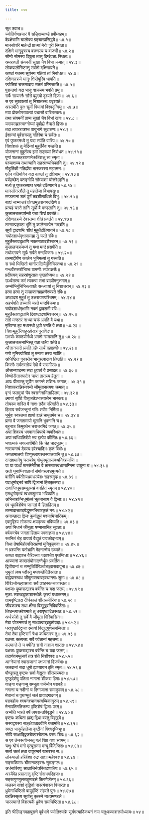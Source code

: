 ```yaml
---
title: ०५४

---
```

सूत उवाच॥  
ज्योतिर्गणप्रचारं वै सङ्क्षिप्याण्डे ब्रवीम्यहम्॥  
देवक्षेत्राणि चालोक्य ग्रहचारप्रसिद्धये॥ ५४.१॥  
मानसोपरि माहेन्द्री प्राच्यां मेरोः पुरी स्थिता॥  
दक्षिणे भानुपुत्रस्य वरुणस्य च वारुणी॥ ५४.२॥  
सौम्ये सोमस्य विपुला तासु दिग्देवताः स्थिताः॥  
अमरावती संयमनी सुखा चैव विभा क्रमात्॥ ५४.३॥  
लोकपालोरिष्टात्तु सर्वतो दक्षिणायने॥  
काष्ठां गतस्य सूर्यस्य गतिर्या तां निबोधत॥ ५४.४॥  
दक्षिणप्रक्रमे भानुः क्षिप्तेषुरिव धावति॥  
ज्योतिषां चक्रमादाय सततं परिगच्छति॥ ५४.५॥  
पुरान्तगो यदा भानुः शक्रस्य भवति प्रभुः॥  
सर्वैः सायमनैः सौरो ह्युदयो दृश्यते द्विजाः॥ ५४.६॥  
स एव सुखवत्यां तु निशातस्थः प्रदृश्यते॥  
अस्तमेति पुनः सूर्यो विभायां विश्वदृग्विभुः॥ ५४.७॥  
मया प्रोक्तोमरावत्यां यथासौ वारितस्करः॥  
तथा संयमनीं प्राप्य सुखां चैव विभां खगः॥ ५४.८॥  
यदापराह्णस्त्वाग्नोय्यां पूर्वाह्णो नैऋते द्विजाः॥  
तदा त्वपररात्रश्च वायुभागे सुदारुणः॥ ५४.९॥  
ईशान्यां पूर्वरात्रस्तु गतिरेषा च सर्वतः॥  
एवं पुष्करमध्ये तु यदा सर्पति वारिपः॥ ५४.१०॥  
त्रिंशांशकं तु मेदिन्यां मुहूर्तेनैव गच्छति॥  
योजनानां मुहूर्तस्य इमां सङ्ख्यां निबोधत॥ ५४.११॥  
पूर्णा शतसहस्राणामेकत्रिंशत्तु सा स्मृता॥  
पञ्चाशच्च तथान्यानि सहस्राण्यधिकानि तु॥ ५४.१२॥  
मौहूर्तिकी गतिर्ह्येषा भास्करस्य महात्मनः॥  
एतेन गतियोगेन यदा काष्ठां तु दक्षिणाम्॥ ५४.१३॥  
पर्यपृच्छेत् पतङ्गोपि सौम्याशां चोत्तरेऽहनि॥  
मध्ये तु पुष्करस्याथ भ्रमते दक्षिणायने॥ ५४.१४॥  
मानसोत्तरशैले तु महातेजा विभावसुः॥  
मण्डलानां शतं पूर्णं तदशीत्यधिकं विभुः॥ ५४.१५॥  
बाह्यं चाभ्यन्तरं प्रोक्तमुत्तरायणदक्षिणे॥  
प्रत्यहं चरते तानि सूर्यो वै मण्डलानि तु॥ ५४.१६॥  
कुलालचक्रपर्यन्तो यथा शिघ्रं प्रवर्तते॥  
दक्षिणप्रक्रमे देवस्तथा शीघ्रं प्रवर्तते॥ ५४.१७॥  
तस्मात्प्रकृष्टां भूमिं तु कालेनाल्पेन गच्छति॥  
सूर्यो द्वादशभिः शीघ्रं मुहूर्तैर्दक्षिणायने॥ ५४.१८॥  
त्रयोदशार्धमृक्षाणामह्ना तु चरते रविः॥  
मुहूर्तैस्तावदृक्षाणि नक्तमष्टादशैश्चरन्॥ ५४.१९॥  
कुलालचक्रमध्यं तु यथा मन्दं प्रसर्पति॥  
तथोदगयने सूर्यः सर्पते मन्दविक्रमः॥ ५४.२०॥  
तस्माद्दीर्घेण कालेन भूमिमल्पां तु गच्चति॥  
स रथो धिष्ठितो भानोरादित्यैर्मुनिभिस्तथा॥ ५४.२१॥  
गन्धर्वैरप्सरोभिश्च ग्रामणीः सर्पराक्षसैः॥  
प्रदीपयन् सहस्रांशुरग्रतः पृष्ठतोप्यधः॥ ५४.२२॥  
ऊर्ध्वतश्च करं त्यक्त्वा सभां ब्राह्मीमनुत्तमाम्॥  
अम्भोभिर्मुनिभिस्त्यक्तैः सन्ध्यायां तु निशाचरान्॥ ५४.२३॥  
हत्वा हत्वा तु सम्प्राप्तान्ब्राह्मणैश्चरते रविः॥  
अष्टादश मुहूर्तं तु उत्तरायणपश्चिमम्॥ ५४.२४॥  
अहर्भवति तच्चापि चरते मन्दविक्रमः॥  
त्रयोदशार्धमृक्षाणि नक्तं द्वादशभी रविः॥  
मुहूर्तैस्तावदृक्षामि दिवाष्टादशभिश्चरन्॥ ५४.२५॥  
ततो मन्दतरं नाभ्यां चक्रं भ्रमति वै यथा॥  
मृत्पिण्ड इव मध्यस्थो ध्रुवो भ्रमति वै तथा॥ ५४.२६॥  
त्रिंशन्मुहूर्तैरेवाहुरहोरात्रं पुराविदः॥  
उभयोः काष्ठयोर्मध्ये भ्रमतो मण्डलानि तु॥ ५४.२७॥  
कुलालचक्रनाभिस्तु यता तत्रैव वर्तते॥  
औत्तानपादो भ्रमति ग्रहैः सार्धं ग्रहाग्रणीः॥ ५४.२८॥  
गणो मुनिज्योतिषां तु मनसा तस्य सर्पति॥  
अधिष्ठितः पुनस्तेन भानुस्त्वादाय तिष्ठति॥ ५४.२९॥  
किरणैः सर्वतस्तोयं देवो वै ससमीरणः॥  
औत्तानपादस्य सदा ध्रुवत्वं वै प्रसादतः॥ ५४.३०॥  
विष्णोरौत्तानपादेन चाप्तं तातस्य हेतुना॥  
आपः पीतास्तु सूर्येण क्रमन्ते शशिनः क्रमात्॥ ५४.३१॥  
निशाकरान्निस्नवन्ते जीमूतान्प्रत्यपः क्रमात्॥  
वृन्दं जलमुचां चैव श्वसनेनाभिताडितम्॥ ५४.३२॥  
क्ष्मायां सृष्टिं विसृजतेऽभासयत्तेन भास्करः॥  
तोयस्य नास्ति वै नाशः तदैव परिवर्तते॥ ५४.३३॥  
हिताय सर्वजन्तूनां गतिः शर्वेण निर्मिता॥  
भूर्भुवः स्वस्तथा ह्यापो ह्यन्नं चामृतमेव च॥ ५४.३४॥  
प्राणा वै जगतामापो भूतानि भुवनानि च॥  
बहुनात्र किमुक्तेन चराचरमिदं जगत्॥ ५४.३५॥  
अपां शिवस्य भगवानाधिपत्ये व्यवस्थितः॥  
अपां त्वधिपतिर्देवो भव इत्येव कीर्तितः॥ ५४.३६॥  
भवात्मकं जगत्सर्वमिति किं चेह चाद्भुतम्॥  
नारायणत्वं देवस्य हरेश्चाद्भिः कृतं विभोः॥  
जगतामालयो विष्णुस्त्वापस्तस्यालयानि तु॥ ५४.३७॥  
दन्दह्यमानेषु चराचरेषु गोधूमभूतास्त्वथनिष्क्रमन्ति॥  
या या ऊर्ध्वं मारुतेनेरिता वै तास्तास्त्वभ्राण्यग्निना वायुना च॥ ५४.३८॥  
अतो धूमाग्निवातानां संयोगस्त्वभ्रमुच्यते॥  
वारीणि वर्षतीत्यभ्रमभ्रस्येशः सहस्रदृक्॥ ५४.३९॥  
यज्ञधूमोद्भवं चापि द्विजानां हितकृत्सदा॥  
दावाग्निधूमसम्भूतमभ्रं वनहितं स्मृतम्॥ ५४.४०॥  
मृतधूमोद्भवं त्वभ्रमशुभाय भविष्यति॥  
अभिचाराग्निधूमोत्थं भूतनासाय वै द्विजाः॥। ५४.४१॥  
एवं धूमविशेषेण जागतां वै हिताहितम्॥  
तस्मादाच्छादयेद्धूममभिचारकृतं नरः॥ ५४.४२॥  
अनाच्छाद्य द्विजः कुर्याद्धूमं यश्चाभिचारिकम्॥  
एवमुद्दिश्य लोकस्य क्षयकृच्च भविष्यति॥ ५४.४३॥  
अपां निधानं जीमूताः षण्मासानिह सुव्रताः॥  
वर्षयन्त्येव जगतां हिताय पवनाज्ञया॥ ५४.४४॥  
स्तनितं चेह वायव्यं वैद्युतं पावकोद्भवम्॥  
त्रिधा तेषामिहोत्पत्तिरभ्राणां मुनिपुङ्गवाः॥ ५४.४५॥  
न भ्रश्यन्ति यतोभ्राणि मेहनान्मेघ उच्यते॥  
काष्ठा वाह्नाश्च वैरिञ्च्याः पक्षाश्चैव पृथग्विधाः॥ ५४.४६॥  
आज्यानां काष्ठसंयोगादग्नेर्धूमः प्रवर्तितः॥  
द्वितीयानां च सम्भूतिर्विरिञ्चोच्छ्वासवायुना॥ ५४.४७॥  
भूभृतां त्वथ पक्षैस्तु मघवच्छेदितैस्ततः॥  
वाह्नेयास्त्वथ जीमूतास्त्वावहस्थानगाः शुभाः॥ ५४.४८॥  
विरिञ्चोच्छ्वासजाः सर्वे प्रवहस्कन्धजास्ततः॥  
पक्षजाः पुष्कराद्याश्च वर्षन्ति च यदा जलम्॥ ५४.४९॥  
मूकाः सशब्ददुष्टाशास्त्वेतैः कृत्यं यथाक्रमम्॥  
क्षामवृष्टिप्रदा दीर्घकालं शीतसमीरिणः॥ ५४.५०॥  
जीवकाश्च तथा क्षीणा विद्युद्ध्वनिविवर्जिताः॥  
तिष्ठन्त्याक्रोशमात्रे तु धरापृष्ठादितस्ततः॥ ५४.५१॥  
अर्धक्रोशे तु सर्वे वै जीमूता गिरिवासिनः॥  
मेघा योजनमात्रं तु साध्यत्वाद्ब्रहुतोयदाः॥ ५४.५२॥  
धरापृष्ठाद्द्विजाः क्ष्मायां विद्युद्गुणसमन्विताः॥  
तेषां तेषां वृष्टिसर्गं त्रेधा कथितमत्र तु॥ ५४.५३॥  
पक्षजाः कल्पजाः सर्वे पर्वतानां महत्तमाः॥  
कल्पान्ते ते च वर्षन्ति रात्रौ नाशाय शारदाः॥ ५४.५४॥  
पक्षजाः पुष्कराद्याश्च वर्षन्ति च यदा जलम्॥  
तदार्णवमभूत्सर्वं तत्र शेते निशीश्वरः॥ ५४.५५॥  
आग्नेयानां श्वासजानां पक्षजानां द्विजर्षभाः॥  
जलदानां सदा धूमो ह्याप्यायन इति स्मृतः॥ ५४.५६॥  
पौण्ड्रास्तु वृष्टयः सर्वा वैद्युताः शीतसस्यदाः॥  
पुण्ड्रदेशेषु पतिता नागानां शीकरा हिमाः॥ ५४.५७॥  
गाङ्गा गङ्गाम्बु सम्भूता पर्जन्येन परावहैः॥  
नगानां च नदीनां च दिग्गजानां समाकुलम्॥ ५४.५८॥  
मेघानां च पृथग्भूतं जलं प्रायादगादगम्॥  
परावहोयः श्वयनश्चानयत्यम्बिकागुरुम्॥ ५४.५९॥  
मेनापतिमतिक्रम्य वृष्टिशेषं द्विजाः परम्॥  
अभ्येति भारते वर्षे त्वपरान्तविवृद्धये॥ ५४.६०॥  
वृष्टयः कथिता ह्यद्य द्विधा वस्तु विवृद्धये॥  
सस्यद्वयस्य सङ्क्षेपात्प्रब्रवीमि यथामति॥ ५४.६१॥  
स्रष्टा भानुर्महातेजा वृष्टीनां विश्वदृग्विभुः॥  
सोपि साक्षाद्द्विजश्रेष्ठाश्चेशानः परमः शिवः॥ ५४.६२॥  
स एव तेजस्त्वोजस्तु बलं विप्रा यशः स्वयम्॥  
चक्षुः श्रोत्रं मनो मृत्युरात्मा मन्यु र्विदिग्दिशः॥ ५४.६३॥  
सत्यं ऋतं तथा वायुरम्बरं खचरश्च सः॥  
लोकपालो हरिर्ब्रह्मा रुद्रः साक्षान्महेश्वरः॥ ५४.६४॥  
सहस्रकिरणः श्रीमानष्टहस्तः सुमङ्गलः॥  
अर्धनारिवपुः साक्षात्त्रिनेत्रस्त्रिदशाधिपः॥ ५४.६५॥  
अस्यैवेह प्रसादात्तु वृष्टिर्नानाभवद्द्विजाः॥  
सहस्रगुणमुत्स्रष्टुमादत्ते किरणैर्जलम्॥ ५४.६६॥  
जलस्य नाशो वृद्धिर्वा नास्त्येवास्य विचारतः॥  
ध्रुवेणाधिष्ठितो वायुर्वृष्टिं संहरते पुनः॥ ५४.६७॥  
ग्रहन्निस्सृत्य सूर्यात्तु कृत्स्ने नक्षत्रमण्डले॥  
चारस्यान्ते विशत्यर्के ध्रुवेण समधिष्ठिता॥ ५४.६८॥  
  
इति श्रीलिङ्गमहापुराणे पूर्वभागे ज्योतिश्चक्रे सूर्यगत्यादिकथनं नाम चतुःपञ्चाशत्तमोध्यायः॥ ५४॥